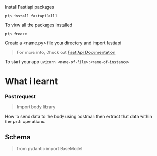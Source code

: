 Install Fastiapi packages

``
pip install fastapi[all]
``

To view all the packages installed

``
pip freeze
``

Create a <name.py> file your directory and import fastiapi 

>For more info, Check out [FastiApi Documentation](https://fastapi.tiangolo.com/tutorial/first-steps/)

To start your app
``
uvicorn <name-of-file>:<name-of-instance>
``

# What i learnt
### Post request
> Import body library

How to send data to the body using postman then extract that data within the path operations.

## Schema
>from pydantic import BaseModel 
